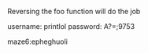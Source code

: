 Reversing the foo function will do the job

username: printlol
password: A?=;9753

maze6:epheghuoli
